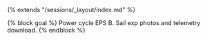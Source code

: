 {% extends "/sessions/_layout/index.md" %}

{% block goal %}
Power cycle EPS B. Sail exp photos and telemetry download.
{% endblock %}
